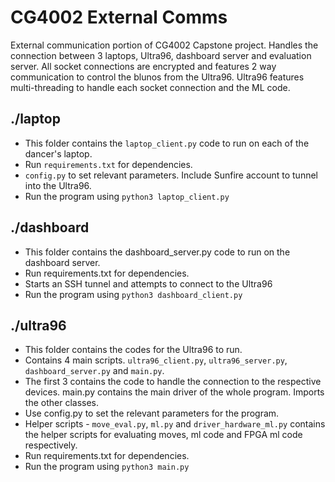 # CG4002 External Comms

External communication portion of CG4002 Capstone project. Handles the connection between 3 laptops, Ultra96, dashboard server and evaluation server. All socket connections are encrypted and features 2 way communication to control the blunos from the Ultra96. Ultra96 features multi-threading to handle each socket connection and the ML code.

## ./laptop
* This folder contains the ```laptop_client.py``` code to run on each of the dancer's laptop.
* Run ```requirements.txt``` for dependencies.
* ```config.py``` to set relevant parameters. Include Sunfire account to tunnel into the Ultra96.
* Run the program using ```python3 laptop_client.py```

## ./dashboard
* This folder contains the dashboard_server.py code to run on the dashboard server.
* Run requirements.txt for dependencies.
* Starts an SSH tunnel and attempts to connect to the Ultra96
* Run the program using ```python3 dashboard_client.py```

## ./ultra96
* This folder contains the codes for the Ultra96 to run.
* Contains 4 main scripts. ```ultra96_client.py```, ```ultra96_server.py```, ```dashboard_server.py``` and ```main.py```.
* The first 3 contains the code to handle the connection to the respective devices. main.py contains the main driver of the whole program. Imports the other classes.
* Use config.py to set the relevant parameters for the program.
* Helper scripts - ```move_eval.py```, ```ml.py``` and ```driver_hardware_ml.py``` contains the helper scripts for evaluating moves, ml code and FPGA ml code respectively.
* Run requirements.txt for dependencies.
* Run the program using ```python3 main.py```
